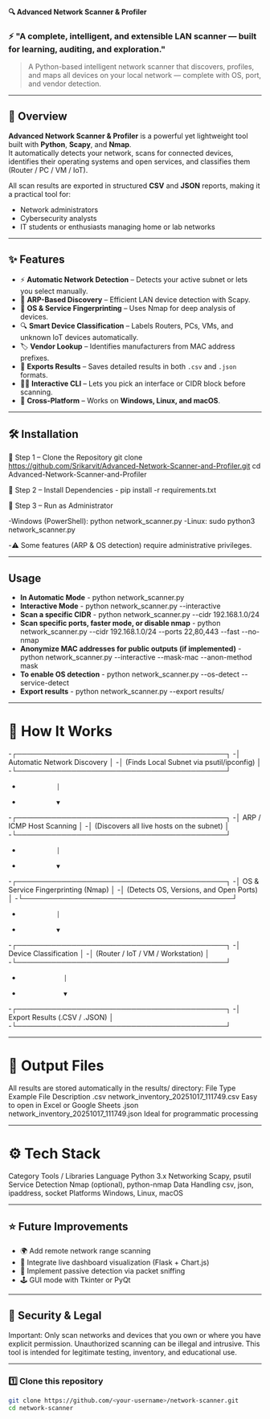 #### 🔍 Advanced Network Scanner & Profiler
### ⚡ "A complete, intelligent, and extensible LAN scanner — built for learning, auditing, and exploration." ### 
> A Python-based intelligent network scanner that discovers, profiles, and maps all devices on your local network — complete with OS, port, and vendor detection.

---

## 🚀 Overview

**Advanced Network Scanner & Profiler** is a powerful yet lightweight tool built with **Python**, **Scapy**, and **Nmap**.  
It automatically detects your network, scans for connected devices, identifies their operating systems and open services, and classifies them (Router / PC / VM / IoT).  

All scan results are exported in structured **CSV** and **JSON** reports, making it a practical tool for:
- Network administrators
- Cybersecurity analysts
- IT students or enthusiasts managing home or lab networks

---

## ✨ Features

- ⚡ **Automatic Network Detection** – Detects your active subnet or lets you select manually.
- 🧩 **ARP-Based Discovery** – Efficient LAN device detection with Scapy.
- 🧠 **OS & Service Fingerprinting** – Uses Nmap for deep analysis of devices.
- 🔍 **Smart Device Classification** – Labels Routers, PCs, VMs, and unknown IoT devices automatically.
- 🏷️ **Vendor Lookup** – Identifies manufacturers from MAC address prefixes.
- 💾 **Exports Results** – Saves detailed results in both `.csv` and `.json` formats.
- 🧑‍💻 **Interactive CLI** – Lets you pick an interface or CIDR block before scanning.
- 🧰 **Cross-Platform** – Works on **Windows, Linux, and macOS**.

---

## 🛠️ Installation
🔸 Step 1 – Clone the Repository
    git clone https://github.com/Srikarvit/Advanced-Network-Scanner-and-Profiler.git
    cd Advanced-Network-Scanner-and-Profiler

🔸 Step 2 – Install Dependencies - pip install -r requirements.txt

🔸 Step 3 – Run as Administrator

-Windows (PowerShell): python network_scanner.py
-Linux: sudo python3 network_scanner.py

-⚠️ Some features (ARP & OS detection) require administrative privileges.

--- 

## Usage
- **In Automatic Mode** - python network_scanner.py
- **Interactive Mode** - python network_scanner.py --interactive
- **Scan a specific CIDR** - python network_scanner.py --cidr 192.168.1.0/24
- **Scan specific ports, faster mode, or disable nmap** - python network_scanner.py --cidr 192.168.1.0/24 --ports 22,80,443 --fast --no-nmap
- **Anonymize MAC addresses for public outputs (if implemented)** - python network_scanner.py --interactive --mask-mac --anon-method mask
- **To enable OS detection** - python network_scanner.py --os-detect --service-detect
- **Export results** - python network_scanner.py --export results/
--- 

# 🧠 How It Works
  -┌──────────────────────────────────────────┐
  -│     Automatic Network Discovery          │
  -│ (Finds Local Subnet via psutil/ipconfig) │
  -└──────────────────────────────────────────┘
  -               │
  -               ▼
  -┌──────────────────────────────────────────┐
  -│        ARP / ICMP Host Scanning          │
  -│ (Discovers all live hosts on the subnet) │
  -└──────────────────────────────────────────┘
  -               │
  -               ▼
  -┌──────────────────────────────────────────┐
  -│    OS & Service Fingerprinting (Nmap)    │
  -│ (Detects OS, Versions, and Open Ports)   │
  -└──────────────────────────────────────────┘
  -               │
  -               ▼
-┌──────────────────────────────────────────┐
-│        Device Classification             │
-│ (Router / IoT / VM / Workstation)        │
-└──────────────────────────────────────────┘
-                 │
-                 ▼
-┌──────────────────────────────────────────┐
-│       Export Results (.CSV / .JSON)      │
-└──────────────────────────────────────────┘

---

# 📁 Output Files
All results are stored automatically in the results/ directory:
File Type	Example File	Description
.csv	network_inventory_20251017_111749.csv	Easy to open in Excel or Google Sheets
.json	network_inventory_20251017_111749.json	Ideal for programmatic processing

--- 

# ⚙️ Tech Stack
Category	          Tools / Libraries
Language	          Python 3.x
Networking	        Scapy, psutil
Service Detection	  Nmap (optional), python-nmap
Data Handling	      csv, json, ipaddress, socket
Platforms	          Windows, Linux, macOS

---

## ⭐ Future Improvements
- 🌍 Add remote network range scanning
- 🧬 Integrate live dashboard visualization (Flask + Chart.js)
- 🧠 Implement passive detection via packet sniffing
- 🕹️ GUI mode with Tkinter or PyQt

---
## 🔐 Security & Legal

Important: Only scan networks and devices that you own or where you have explicit permission. Unauthorized scanning can be illegal and intrusive. This tool is intended for legitimate testing, inventory, and educational use.

--- 

### 1️⃣ Clone this repository
```bash
git clone https://github.com/<your-username>/network-scanner.git
cd network-scanner
